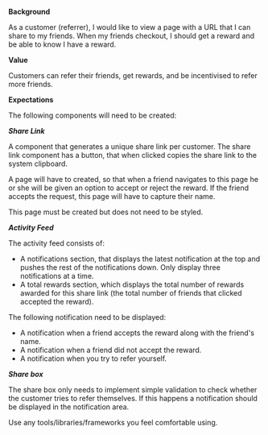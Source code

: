 **Background**

As a customer (referrer), I would like to view a page with a URL that I can share to my friends. 
When my friends checkout, I should get a reward and be able to know I have a reward.

**Value**

Customers can refer their friends, get rewards, and be incentivised to refer more friends.

**Expectations**

The following components will need to be created:

***Share Link***

A component that generates a unique share link per customer. The share link component has a button, 
that when clicked copies the share link to the system clipboard.

A page will have to created, so that when a friend navigates to this page he or she will be given an 
option to accept or reject the reward. If the friend accepts the request, this page will have to
capture their name.

This page must be created but does not need to be styled.

***Activity Feed***

The activity feed consists of:

 - A notifications section, that displays the latest notification at the top and pushes the rest of
     the notifications down. Only display three notifications at a time.
 - A total rewards section, which displays the total number of rewards awarded for this share link
     (the total number of friends that clicked accepted the reward).

The following notification need to be displayed:

  - A notification when a friend accepts the reward along with the friend's name.
  - A notification when a friend did not accept the reward.
  - A notification when you try to refer yourself.

***Share box***

The share box only needs to implement simple validation to check whether the customer tries to refer
themselves. If this happens a notification should be displayed in the notification area.

Use any tools/libraries/frameworks you feel comfortable using.
